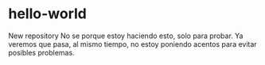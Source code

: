 # hello-world
New repository
No se porque estoy haciendo esto, solo para probar. Ya veremos que pasa, al mismo tiempo, no estoy poniendo acentos para evitar posibles problemas.
